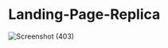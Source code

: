 # Landing-Page-Replica
![Screenshot (403)](https://user-images.githubusercontent.com/18928304/187891241-d07f23d8-31d1-42b3-94d3-4320b8254618.png)

